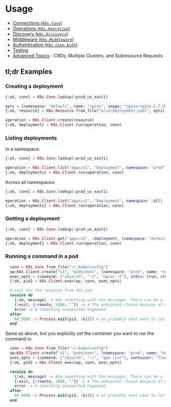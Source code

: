 # Usage

* [Connections (`K8s.Conn`)](./connections.html)
* [Operations (`K8s.Operation`)](./operations.html)
* [Discovery (`K8s.Discovery`)](./discovery.html)
* [Middleware (`K8s.Middleware`)](./middleware.html)
* [Authentication (`K8s.Conn.Auth`)](./authentication.html)
* [Testing](./testing.html)
* [Advanced Topics](./advanced.html) - CRDs, Multiple Clusters, and Subresource Requests

## tl;dr Examples

### Creating a deployment

```elixir
{:ok, conn} = K8s.Conn.lookup(:prod_us_east1)

opts = [namespace: "default", name: "nginx", image: "nginx:nginx:1.7.9"]
{:ok, resource} = K8s.Resource.from_file("priv/deployment.yaml", opts)

operation = K8s.Client.create(resource)
{:ok, deployment} = K8s.Client.run(operation, conn)
```

### Listing deployments

In a namespace:

```elixir
{:ok, conn} = K8s.Conn.lookup(:prod_us_east1)

operation = K8s.Client.list("apps/v1", "Deployment", namespace: "prod")
{:ok, deployments} = K8s.Client.run(operation, conn)
```

Across all namespaces:

```elixir
{:ok, conn} = K8s.Conn.lookup(:prod_us_east1)

operation = K8s.Client.list("apps/v1", "Deployment", namespace: :all)
{:ok, deployments} = K8s.Client.run(operation, conn)
```

### Getting a deployment

```elixir
{:ok, conn} = K8s.Conn.lookup(:prod_us_east1)

operation = K8s.Client.get("apps/v1", :deployment, [namespace: "default", name: "nginx-deployment"])
{:ok, deployment} = K8s.Client.run(operation, conn)
```

### Running a command in a pod


```elixir
  conn = K8s.Conn.from_file("~/.kube/config")
  op=K8s.Client.create("v1", "pods/exec", [namespace: "prod", name: "nginx"])
  exec_opts = [command: ["/bin/sh", "-c", "nginx -t"], stdin: true, stderr: true, stdout: true, tty: true, stream_to: self()]
  {:ok, pid} = K8s.Client.exec(op, conn, exec_opts)

  # wait for the response from the pod
  receive do
    {:ok, message} -> #do something with the messages. There can be a lot of output.
    {:exit, {:remote, 1000, ""}} -> # The websocket closed because of normal reasons.
    error -> # Something unexpected happened.
  after
    60_0000 -> Process.exit(pid, :kill) # we probably dont want to let this run forever as this can leave orphaned processes.
  end
```

Same as above, but you explicitly set the container you want to run the command in.

```elixir
  conn = K8s.Conn.from_file("~/.kube/config")
  op=K8s.Client.create("v1", "pods/exec", [namespace: "prod", name: "nginx"])
  exec_opts = [command: ["/bin/sh", "-c", "gem list"], container: "fluentd", stdin: true, stderr: true, stdout: true, tty: true, stream_to: self()]
  {:ok, pid} = K8s.Client.exec(op, conn, exec_opts)

  receive do
    {:ok, message} -> #do something with the messages. There can be a lot of output.
    {:exit, {:remote, 1000, ""}} -> # The websocket closed because of normal reasons.
    error -> # Something unexpected happened.
  after
    60_0000 -> Process.exit(pid, :kill) # we probably dont want to let this run forever as this can leave orphaned processes.
  end
```


